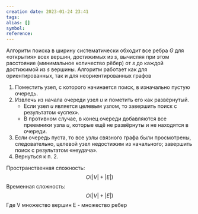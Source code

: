 ```yaml
---
creation date: 2023-01-24 23:41
tags: 
alias: []
symbol:
reference:
---
```

Алгоритм поиска в ширину систематически обходит все ребра $G$ для «открытия» всех вершин, достижимых из $s$, вычисляя при этом расстояние (минимальное количество рёбер) от $s$ до каждой достижимой из $s$ вершины. Алгоритм работает как для ориентированных, так и для неориентированных графов

1. Поместить узел, с которого начинается поиск, в изначально пустую очередь.
2. Извлечь из начала очереди узел $u$ и пометить его как развёрнутый.
   - Если узел $u$ является целевым узлом, то завершить поиск с результатом «успех».
   - В противном случае, в конец очереди добавляются все преемники узла $u$, которые ещё не развёрнуты и не находятся в очереди.
3. Если очередь пуста, то все узлы связного графа были просмотрены, следовательно, целевой узел недостижим из начального; завершить поиск с результатом «неудача».
4. Вернуться к п. 2.

Пространственная сложность:
$$O(|V|+|E|)$$ 
Временная сложность:
	$$O(|V|+|E|)$$Где V множество вершин
E - множество ребер